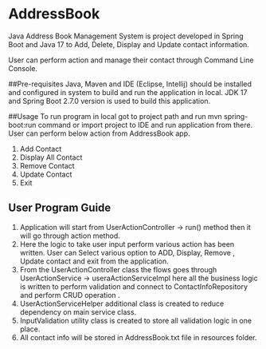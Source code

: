 # AddressBook
Java Address Book Management System is project developed in Spring Boot and Java 17 to Add, Delete, Display and Update 
contact information. 

User can perform action and manage their contact through Command Line Console.

##Pre-requisites
Java, Maven and IDE (Eclipse, Intellij) should be installed and configured in system to build and run the application in local.
JDK 17 and Spring Boot 2.7.0 version is used to build this application.

##Usage
To run program in local got to project path and run mvn spring-boot:run command or import project to IDE
and run application from there. User can perform below action from AddressBook app.

1. Add Contact
2. Display All Contact
3. Remove Contact
4. Update Contact
5. Exit 

## User Program Guide
1. Application will start from UserActionController -> run() method then 
it will go through action method.
2. Here the logic to take user input perform various action has been written.
   User can Select various option to ADD, Display,
   Remove , Update contact and exit from the application.
3. From the UserActionController class the flows goes through UserActionService ->
   useraActionServiceImpl here all the business logic is written to perform validation 
   and connect to ContactInfoRepository and perform CRUD operation .
4. UserActionServiceHelper additional class is created to reduce dependency on main service class.
5. InputValidation utility class is created to store all validation logic in one place.
6. All contact info will be stored in AddressBook.txt file in resources folder.


